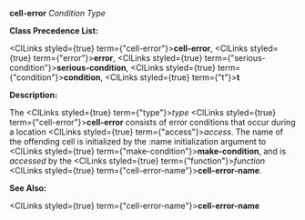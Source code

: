 **cell-error** *Condition Type* 



**Class Precedence List:** 



<ClLinks styled={true} term={"cell-error"}><b>cell-error</b></ClLinks>, <ClLinks styled={true} term={"error"}><b>error</b></ClLinks>, <ClLinks styled={true} term={"serious-condition"}><b>serious-condition</b></ClLinks>, <ClLinks styled={true} term={"condition"}><b>condition</b></ClLinks>, <ClLinks styled={true} term={"t"}><b>t</b></ClLinks> 



**Description:** 



The <ClLinks styled={true} term={"type"}><i>type</i></ClLinks> <ClLinks styled={true} term={"cell-error"}><b>cell-error</b></ClLinks> consists of error conditions that occur during a location <ClLinks styled={true} term={"access"}><i>access</i></ClLinks>. The name of the offending cell is initialized by the :name initialization argument to <ClLinks styled={true} term={"make-condition"}><b>make-condition</b></ClLinks>, and is *accessed* by the <ClLinks styled={true} term={"function"}><i>function</i></ClLinks> <ClLinks styled={true} term={"cell-error-name"}><b>cell-error-name</b></ClLinks>. 



**See Also:** 



<ClLinks styled={true} term={"cell-error-name"}><b>cell-error-name</b></ClLinks> 







 



 



